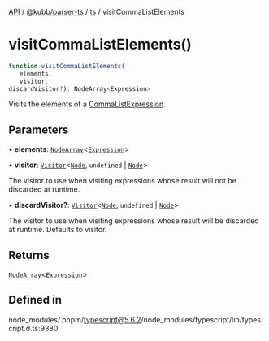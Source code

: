 [API](../../../../../packages.md) / [@kubb/parser-ts](../../../index.md) / [ts](../index.md) / visitCommaListElements

# visitCommaListElements()

```ts
function visitCommaListElements(
   elements, 
   visitor, 
discardVisitor?): NodeArray<Expression>
```

Visits the elements of a [CommaListExpression](../interfaces/CommaListExpression.md).

## Parameters

• **elements**: [`NodeArray`](../interfaces/NodeArray.md)\<[`Expression`](../interfaces/Expression.md)\>

• **visitor**: [`Visitor`](../type-aliases/Visitor.md)\<[`Node`](../interfaces/Node.md), `undefined` \| [`Node`](../interfaces/Node.md)\>

The visitor to use when visiting expressions whose result will not be discarded at runtime.

• **discardVisitor?**: [`Visitor`](../type-aliases/Visitor.md)\<[`Node`](../interfaces/Node.md), `undefined` \| [`Node`](../interfaces/Node.md)\>

The visitor to use when visiting expressions whose result will be discarded at runtime. Defaults to visitor.

## Returns

[`NodeArray`](../interfaces/NodeArray.md)\<[`Expression`](../interfaces/Expression.md)\>

## Defined in

node\_modules/.pnpm/typescript@5.6.2/node\_modules/typescript/lib/typescript.d.ts:9380
